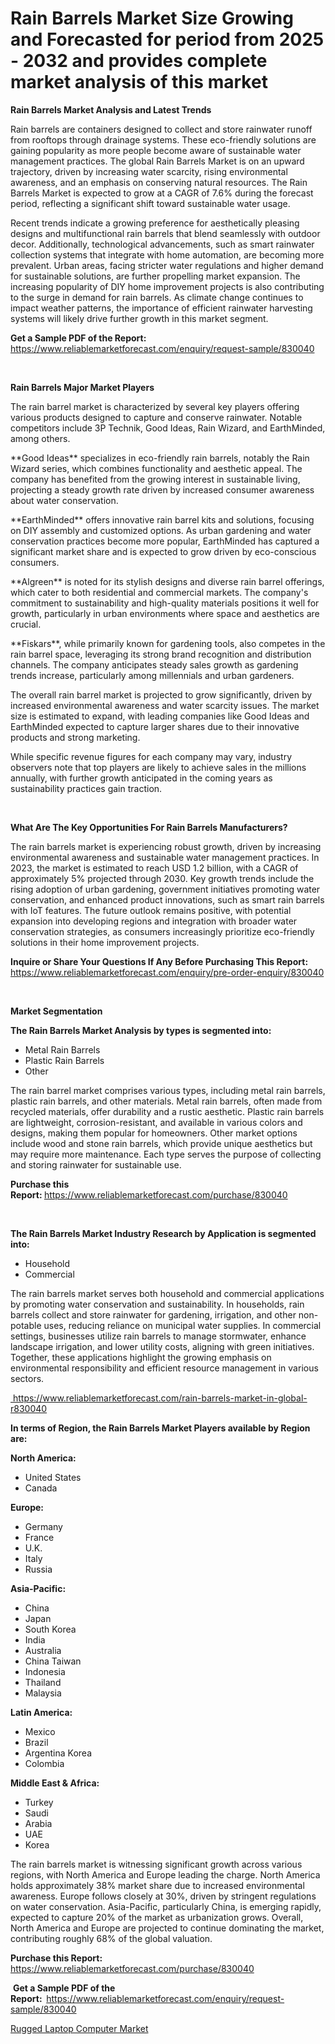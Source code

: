 <p><h1>Rain Barrels Market Size Growing and Forecasted for period from 2025 - 2032 and provides complete market analysis of this market</h1></p><p><strong>Rain Barrels Market Analysis and Latest Trends</strong></p>
<p><p>Rain barrels are containers designed to collect and store rainwater runoff from rooftops through drainage systems. These eco-friendly solutions are gaining popularity as more people become aware of sustainable water management practices. The global Rain Barrels Market is on an upward trajectory, driven by increasing water scarcity, rising environmental awareness, and an emphasis on conserving natural resources. The Rain Barrels Market is expected to grow at a CAGR of 7.6% during the forecast period, reflecting a significant shift toward sustainable water usage.</p><p>Recent trends indicate a growing preference for aesthetically pleasing designs and multifunctional rain barrels that blend seamlessly with outdoor decor. Additionally, technological advancements, such as smart rainwater collection systems that integrate with home automation, are becoming more prevalent. Urban areas, facing stricter water regulations and higher demand for sustainable solutions, are further propelling market expansion. The increasing popularity of DIY home improvement projects is also contributing to the surge in demand for rain barrels. As climate change continues to impact weather patterns, the importance of efficient rainwater harvesting systems will likely drive further growth in this market segment.</p></p>
<p><strong>Get a Sample PDF of the Report:&nbsp;</strong> <a href="https://www.reliablemarketforecast.com/enquiry/request-sample/830040?utm_campaign=1169&utm_medium=2&utm_source=Github&utm_content=ia&utm_term=06022025&utm_id=rain-barrels">https://www.reliablemarketforecast.com/enquiry/request-sample/830040</a></p>
<p>&nbsp;</p>
<p><strong>Rain Barrels Major Market Players</strong></p>
<p><p>The rain barrel market is characterized by several key players offering various products designed to capture and conserve rainwater. Notable competitors include 3P Technik, Good Ideas, Rain Wizard, and EarthMinded, among others.</p><p>**Good Ideas** specializes in eco-friendly rain barrels, notably the Rain Wizard series, which combines functionality and aesthetic appeal. The company has benefited from the growing interest in sustainable living, projecting a steady growth rate driven by increased consumer awareness about water conservation.</p><p>**EarthMinded** offers innovative rain barrel kits and solutions, focusing on DIY assembly and customized options. As urban gardening and water conservation practices become more popular, EarthMinded has captured a significant market share and is expected to grow driven by eco-conscious consumers.</p><p>**Algreen** is noted for its stylish designs and diverse rain barrel offerings, which cater to both residential and commercial markets. The company's commitment to sustainability and high-quality materials positions it well for growth, particularly in urban environments where space and aesthetics are crucial.</p><p>**Fiskars**, while primarily known for gardening tools, also competes in the rain barrel space, leveraging its strong brand recognition and distribution channels. The company anticipates steady sales growth as gardening trends increase, particularly among millennials and urban gardeners.</p><p>The overall rain barrel market is projected to grow significantly, driven by increased environmental awareness and water scarcity issues. The market size is estimated to expand, with leading companies like Good Ideas and EarthMinded expected to capture larger shares due to their innovative products and strong marketing.</p><p>While specific revenue figures for each company may vary, industry observers note that top players are likely to achieve sales in the millions annually, with further growth anticipated in the coming years as sustainability practices gain traction.</p></p>
<p>&nbsp;</p>
<p><strong>What Are The Key Opportunities For Rain Barrels Manufacturers?</strong></p>
<p><p>The rain barrels market is experiencing robust growth, driven by increasing environmental awareness and sustainable water management practices. In 2023, the market is estimated to reach USD 1.2 billion, with a CAGR of approximately 5% projected through 2030. Key growth trends include the rising adoption of urban gardening, government initiatives promoting water conservation, and enhanced product innovations, such as smart rain barrels with IoT features. The future outlook remains positive, with potential expansion into developing regions and integration with broader water conservation strategies, as consumers increasingly prioritize eco-friendly solutions in their home improvement projects.</p></p>
<p><strong>Inquire or Share Your Questions If Any Before Purchasing This Report:</strong> <a href="https://www.reliablemarketforecast.com/enquiry/pre-order-enquiry/830040?utm_campaign=1169&utm_medium=2&utm_source=Github&utm_content=ia&utm_term=06022025&utm_id=rain-barrels">https://www.reliablemarketforecast.com/enquiry/pre-order-enquiry/830040</a></p>
<p>&nbsp;</p>
<p><strong>Market Segmentation</strong></p>
<p><strong>The Rain Barrels Market Analysis by types is segmented into:</strong></p>
<p><ul><li>Metal Rain Barrels</li><li>Plastic Rain Barrels</li><li>Other</li></ul></p>
<p><p>The rain barrel market comprises various types, including metal rain barrels, plastic rain barrels, and other materials. Metal rain barrels, often made from recycled materials, offer durability and a rustic aesthetic. Plastic rain barrels are lightweight, corrosion-resistant, and available in various colors and designs, making them popular for homeowners. Other market options include wood and stone rain barrels, which provide unique aesthetics but may require more maintenance. Each type serves the purpose of collecting and storing rainwater for sustainable use.</p></p>
<p><strong>Purchase this Report:&nbsp;</strong><a href="https://www.reliablemarketforecast.com/purchase/830040?utm_campaign=1169&utm_medium=2&utm_source=Github&utm_content=ia&utm_term=06022025&utm_id=rain-barrels">https://www.reliablemarketforecast.com/purchase/830040</a></p>
<p>&nbsp;</p>
<p><strong>The Rain Barrels Market Industry Research by Application is segmented into:</strong></p>
<p><ul><li>Household</li><li>Commercial</li></ul></p>
<p><p>The rain barrels market serves both household and commercial applications by promoting water conservation and sustainability. In households, rain barrels collect and store rainwater for gardening, irrigation, and other non-potable uses, reducing reliance on municipal water supplies. In commercial settings, businesses utilize rain barrels to manage stormwater, enhance landscape irrigation, and lower utility costs, aligning with green initiatives. Together, these applications highlight the growing emphasis on environmental responsibility and efficient resource management in various sectors.</p></p>
<p><a href="https://www.reliablemarketforecast.com/rain-barrels-market-in-global-r830040?utm_campaign=1169&utm_medium=2&utm_source=Github&utm_content=ia&utm_term=06022025&utm_id=rain-barrels">&nbsp;https://www.reliablemarketforecast.com/rain-barrels-market-in-global-r830040</a></p>
<p><strong>In terms of Region, the Rain Barrels Market Players available by Region are:</strong></p>
<p>
    <p> <strong> North America: </strong>
        <ul>
            <li>United States</li>
            <li>Canada</li>
        </ul>
        </p> 
    <p> <strong> Europe: </strong>
        <ul>
            <li>Germany</li>
            <li>France</li>
            <li>U.K.</li>
            <li>Italy</li>
            <li>Russia</li>
        </ul>
        </p> 
    <p> <strong> Asia-Pacific: </strong>
        <ul>
            <li>China</li>
            <li>Japan</li>
            <li>South Korea</li>
            <li>India</li>
            <li>Australia</li>
            <li>China Taiwan</li>
            <li>Indonesia</li>
            <li>Thailand</li>
            <li>Malaysia</li>
        </ul>
        </p> 
    <p> <strong> Latin America: </strong>
        <ul>
            <li>Mexico</li>
            <li>Brazil</li>
            <li>Argentina Korea</li>
            <li>Colombia</li>
        </ul>
        </p> 
    <p> <strong> Middle East & Africa: </strong>
        <ul>
            <li>Turkey</li>
            <li>Saudi</li>
            <li>Arabia</li>
            <li>UAE</li>
            <li>Korea</li>
        </ul>
    </p>
    </p>
<p><p>The rain barrels market is witnessing significant growth across various regions, with North America and Europe leading the charge. North America holds approximately 38% market share due to increased environmental awareness. Europe follows closely at 30%, driven by stringent regulations on water conservation. Asia-Pacific, particularly China, is emerging rapidly, expected to capture 20% of the market as urbanization grows. Overall, North America and Europe are projected to continue dominating the market, contributing roughly 68% of the global valuation.</p></p>
<p><strong>Purchase this Report: </strong><a href="https://www.reliablemarketforecast.com/purchase/830040?utm_campaign=1169&utm_medium=2&utm_source=Github&utm_content=ia&utm_term=06022025&utm_id=rain-barrels">https://www.reliablemarketforecast.com/purchase/830040</a></p>
<p>&nbsp;<strong>Get a Sample PDF of the Report:&nbsp;&nbsp;</strong><a href="https://www.reliablemarketforecast.com/enquiry/request-sample/830040?utm_campaign=1169&utm_medium=2&utm_source=Github&utm_content=ia&utm_term=06022025&utm_id=rain-barrels">https://www.reliablemarketforecast.com/enquiry/request-sample/830040</a></p>
<p><strong></strong></p>
<p><p><a href="https://github.com/pizolina/Market-Research-Report-List-7/blob/main/rugged-laptop-computer-market.md?utm_campaign=1169&utm_medium=2&utm_source=Github&utm_content=ia&utm_term=06022025&utm_id=rain-barrels">Rugged Laptop Computer Market</a></p></p>